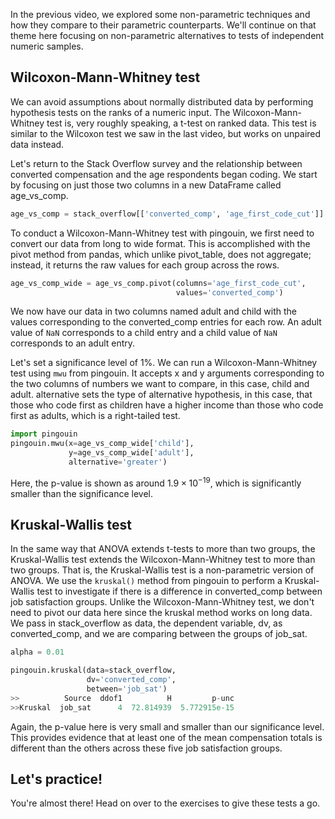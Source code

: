 In the previous video, we explored some non-parametric techniques and how they compare to their parametric counterparts. We'll continue on that theme here focusing on non-parametric alternatives to tests of independent numeric samples.
## Wilcoxon-Mann-Whitney test
We can avoid assumptions about normally distributed data by performing hypothesis tests on the ranks of a numeric input. The Wilcoxon-Mann-Whitney test is, very roughly speaking, a t-test on ranked data. This test is similar to the Wilcoxon test we saw in the last video, but works on unpaired data instead.

Let's return to the Stack Overflow survey and the relationship between converted compensation and the age respondents began coding. We start by focusing on just those two columns in a new DataFrame called age_vs_comp. 
```Python
age_vs_comp = stack_overflow[['converted_comp', 'age_first_code_cut']]
```
To conduct a Wilcoxon-Mann-Whitney test with pingouin, we first need to convert our data from long to wide format. This is accomplished with the pivot method from pandas, which unlike pivot_table, does not aggregate; instead, it returns the raw values for each group across the rows. 
```Python
age_vs_comp_wide = age_vs_comp.pivot(columns='age_first_code_cut',
									 values='converted_comp')
```
We now have our data in two columns named adult and child with the values corresponding to the converted_comp entries for each row. An adult value of `NaN` corresponds to a child entry and a child value of `NaN` corresponds to an adult entry.

Let's set a significance level of 1%. We can run a Wilcoxon-Mann-Whitney test using `mwu` from pingouin. It accepts x and y arguments corresponding to the two columns of numbers we want to compare, in this case, child and adult. alternative sets the type of alternative hypothesis, in this case, that those who code first as children have a higher income than those who code first as adults, which is a right-tailed test. 
```Python
import pingouin
pingouin.mwu(x=age_vs_comp_wide['child'],
			 y=age_vs_comp_wide['adult'],
			 alternative='greater')
```
Here, the p-value is shown as around $1.9 \times 10^{-19}$, which is significantly smaller than the significance level.
## Kruskal-Wallis test
In the same way that ANOVA extends t-tests to more than two groups, the Kruskal-Wallis test extends the Wilcoxon-Mann-Whitney test to more than two groups. That is, the Kruskal-Wallis test is a non-parametric version of ANOVA. We use the `kruskal()` method from pingouin to perform a Kruskal-Wallis test to investigate if there is a difference in converted_comp between job satisfaction groups. Unlike the Wilcoxon-Mann-Whitney test, we don't need to pivot our data here since the kruskal method works on long data. We pass in stack_overflow as data, the dependent variable, dv, as converted_comp, and we are comparing between the groups of job_sat. 
```Python
alpha = 0.01

pingouin.kruskal(data=stack_overflow,
				 dv='converted_comp',
				 between='job_sat')
>>          Source  ddof1          H         p-unc
>>Kruskal  job_sat      4  72.814939  5.772915e-15
```
Again, the p-value here is very small and smaller than our significance level. This provides evidence that at least one of the mean compensation totals is different than the others across these five job satisfaction groups.
## Let's practice!
You're almost there! Head on over to the exercises to give these tests a go.